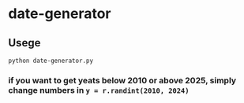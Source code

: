 # date-generator
## Usege
```
python date-generator.py
```

### if you want to get yeats below 2010 or above 2025, simply change numbers in ```y = r.randint(2010, 2024)```

